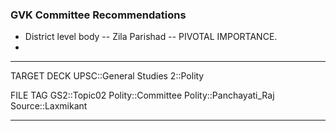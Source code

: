 ### GVK Committee Recommendations
- District level body -- Zila Parishad -- PIVOTAL IMPORTANCE.
- 

---

TARGET DECK
UPSC::General Studies 2::Polity

FILE TAG
GS2::Topic02 Polity::Committee Polity::Panchayati_Raj Source::Laxmikant

---